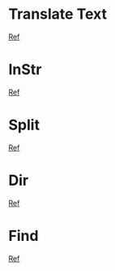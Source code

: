 Translate Text 
=====
[Ref](https://stackoverflow.com/questions/19098260/translate-text-using-vba)


InStr  
=====
[Ref](https://sejinworld.tistory.com/32?category=271582)


Split
====
[Ref](http://officetanaka.net/excel/vba/tips/tips62.htm)

Dir
====
[Ref](https://stat-and-news-by-daragon9.tistory.com/246)


Find
====
[Ref](https://www.tipsfound.com/vba/07030)

